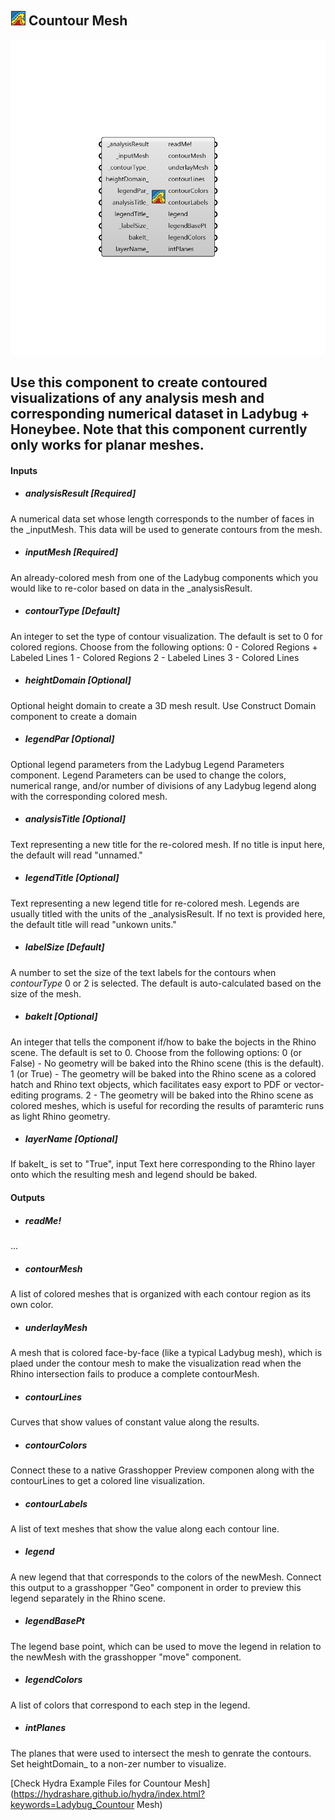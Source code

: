 ## ![](../../images/icons/Countour_Mesh.png) Countour Mesh

![](../../images/components/Countour_Mesh.png)

Use this component to create contoured visualizations of any analysis mesh and corresponding numerical dataset in Ladybug + Honeybee.
 Note that this component currently only works for planar meshes.
 -
 

#### Inputs
* ##### analysisResult [Required]
A numerical data set whose length corresponds to the number of faces in the _inputMesh.  This data will be used to generate contours from the mesh.
* ##### inputMesh [Required]
An already-colored mesh from one of the Ladybug components which you would like to re-color based on data in the _analysisResult.
* ##### contourType [Default]
An integer to set the type of contour visualization.  The default is set to 0 for colored regions.  Choose from the following options:
 0 - Colored Regions + Labeled Lines
 1 - Colored Regions
 2 - Labeled Lines
 3 - Colored Lines
* ##### heightDomain [Optional]
Optional height domain to create a 3D mesh result. Use Construct Domain component to create a domain
* ##### legendPar [Optional]
Optional legend parameters from the Ladybug Legend Parameters component.  Legend Parameters can be used to change the colors, numerical range, and/or number of divisions of any Ladybug legend along with the corresponding colored mesh.
* ##### analysisTitle [Optional]
Text representing a new title for the re-colored mesh.  If no title is input here, the default will read "unnamed."
* ##### legendTitle [Optional]
Text representing a new legend title for re-colored mesh. Legends are usually titled with the units of the _analysisResult.  If no text is provided here, the default title will read "unkown units."
* ##### labelSize [Default]
A number to set the size of the text labels for the contours when _contourType_ 0 or 2 is selected.  The default is auto-calculated based on the size of the mesh.
* ##### bakeIt [Optional]
An integer that tells the component if/how to bake the bojects in the Rhino scene.  The default is set to 0.  Choose from the following options:
 0 (or False) - No geometry will be baked into the Rhino scene (this is the default).
 1 (or True) - The geometry will be baked into the Rhino scene as a colored hatch and Rhino text objects, which facilitates easy export to PDF or vector-editing programs.
 2 - The geometry will be baked into the Rhino scene as colored meshes, which is useful for recording the results of paramteric runs as light Rhino geometry.
* ##### layerName [Optional]
If bakeIt_ is set to "True", input Text here corresponding to the Rhino layer onto which the resulting mesh and legend should be baked.

#### Outputs
* ##### readMe!
...
* ##### contourMesh
A list of colored meshes that is organized with each contour region as its own color.
* ##### underlayMesh
A mesh that is colored face-by-face (like a typical Ladybug mesh), which is plaed under the contour mesh to make the visualization read when the Rhino intersection fails to produce a complete contourMesh.
* ##### contourLines
Curves that show values of constant value along the results.
* ##### contourColors
Connect these to a native Grasshopper Preview componen along with the contourLines to get a colored line visualization.
* ##### contourLabels
A list of text meshes that show the value along each contour line.
* ##### legend
A new legend that that corresponds to the colors of the newMesh. Connect this output to a grasshopper "Geo" component in order to preview this legend separately in the Rhino scene.
* ##### legendBasePt
The legend base point, which can be used to move the legend in relation to the newMesh with the grasshopper "move" component.
* ##### legendColors
A list of colors that correspond to each step in the legend.
* ##### intPlanes
The planes that were used to intersect the mesh to genrate the contours. Set heightDomain_ to a non-zer number to visualize.


[Check Hydra Example Files for Countour Mesh](https://hydrashare.github.io/hydra/index.html?keywords=Ladybug_Countour Mesh)